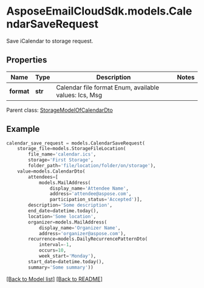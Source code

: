 # AsposeEmailCloudSdk.models.CalendarSaveRequest

Save iCalendar to storage request.             

## Properties
Name | Type | Description | Notes
------------ | ------------- | ------------- | -------------
**format** |**str** |Calendar file format Enum, available values: Ics, Msg |

Parent class: [StorageModelOfCalendarDto](StorageModelOfCalendarDto.md)


## Example
```python
calendar_save_request = models.CalendarSaveRequest(
    storage_file=models.StorageFileLocation(
        file_name='calendar.ics',
        storage='First Storage',
        folder_path='file/location/folder/on/storage'),
    value=models.CalendarDto(
        attendees=[
            models.MailAddress(
                display_name='Attendee Name',
                address='attendee@aspose.com',
                participation_status='Accepted')],
        description='Some description',
        end_date=datetime.today(),
        location='Some location',
        organizer=models.MailAddress(
            display_name='Organizer Name',
            address='organizer@aspose.com'),
        recurrence=models.DailyRecurrencePatternDto(
            interval=-1,
            occurs=10,
            week_start='Monday'),
        start_date=datetime.today(),
        summary='Some summary'))
```


[[Back to Model list]](Models.md) [[Back to README]](README.md)

